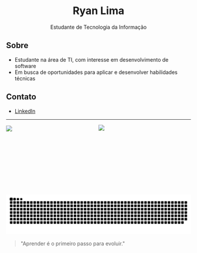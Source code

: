 <h1 align="center">Ryan Lima</h1>

<p align="center">
  Estudante de Tecnologia da Informação
</p>



## Sobre

- Estudante na área de TI, com interesse em desenvolvimento de software
- Em busca de oportunidades para aplicar e desenvolver habilidades técnicas

## Contato

- [LinkedIn](https://www.linkedin.com/in/ryan-lima-ferreira-705149317/)

---

<div style="display: flex; justify-content: space-between; width: 100%; align-items:center;">
  <img height="170em" src="https://github-readme-stats.vercel.app/api/top-langs/?username=RyanLima7&layout=compact&langs_count=10&theme=tokyonight&custom_title=Tecnologias" style="flex: 1;"/>

 <img height="175em" src="https://github-readme-stats.vercel.app/api?username=RyanLima7&show_icons=true&theme=tokyonight&include_all_commits=true&locale=pt-br&count_private=true" style="flex: 1;"/>
</div>

![Snake animation](https://raw.githubusercontent.com/RyanLima7/RyanLima7/main/dist/github-contribution-grid-snake-dark.svg)


> "Aprender é o primeiro passo para evoluir."
